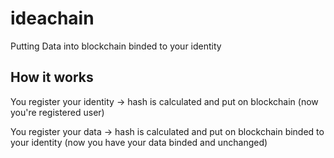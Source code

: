 # ideachain
Putting Data into blockchain binded to your identity

## How it works

You register your identity -> hash is calculated and put on blockchain (now you're registered user)

You register your data -> hash is calculated and put on blockchain binded to your identity (now you have your data binded and unchanged)
